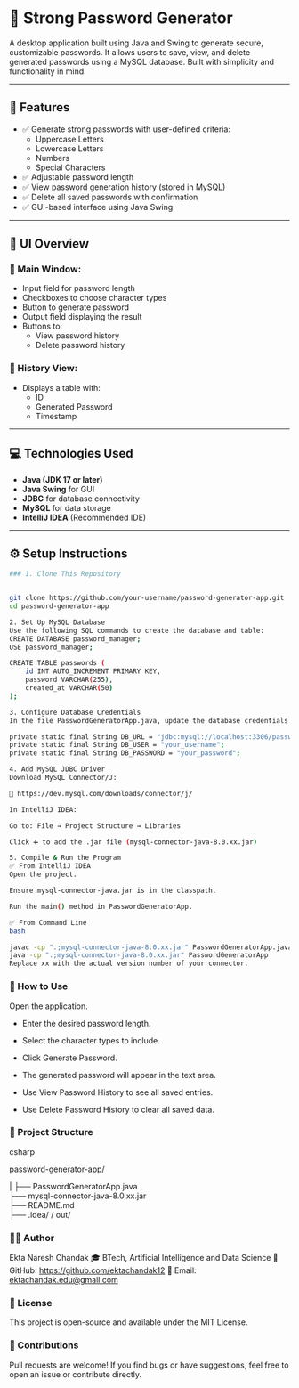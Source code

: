 # 🔐 Strong Password Generator 

A desktop application built using Java and Swing to generate secure, customizable passwords. It allows users to save, view, and delete generated passwords using a MySQL database. Built with simplicity and functionality in mind.

---

## 🧰 Features

- ✅ Generate strong passwords with user-defined criteria:
  - Uppercase Letters
  - Lowercase Letters
  - Numbers
  - Special Characters
- ✅ Adjustable password length
- ✅ View password generation history (stored in MySQL)
- ✅ Delete all saved passwords with confirmation
- ✅ GUI-based interface using Java Swing

---

## 📸 UI Overview

### 🧾 Main Window:
- Input field for password length
- Checkboxes to choose character types
- Button to generate password
- Output field displaying the result
- Buttons to:
  - View password history
  - Delete password history

### 📜 History View:
- Displays a table with:
  - ID
  - Generated Password
  - Timestamp

---

## 💻 Technologies Used

- **Java (JDK 17 or later)**
- **Java Swing** for GUI
- **JDBC** for database connectivity
- **MySQL** for data storage
- **IntelliJ IDEA** (Recommended IDE)

---

## ⚙️ Setup Instructions

```bash
### 1. Clone This Repository


git clone https://github.com/your-username/password-generator-app.git
cd password-generator-app

2. Set Up MySQL Database
Use the following SQL commands to create the database and table:
CREATE DATABASE password_manager;
USE password_manager;

CREATE TABLE passwords (
    id INT AUTO_INCREMENT PRIMARY KEY,
    password VARCHAR(255),
    created_at VARCHAR(50)
);

3. Configure Database Credentials
In the file PasswordGeneratorApp.java, update the database credentials to match your MySQL setup:

private static final String DB_URL = "jdbc:mysql://localhost:3306/password_manager";
private static final String DB_USER = "your_username";           
private static final String DB_PASSWORD = "your_password";  

4. Add MySQL JDBC Driver
Download MySQL Connector/J:

🔗 https://dev.mysql.com/downloads/connector/j/

In IntelliJ IDEA:

Go to: File → Project Structure → Libraries

Click ➕ to add the .jar file (mysql-connector-java-8.0.xx.jar)

5. Compile & Run the Program
✅ From IntelliJ IDEA
Open the project.

Ensure mysql-connector-java.jar is in the classpath.

Run the main() method in PasswordGeneratorApp.

✅ From Command Line
bash

javac -cp ".;mysql-connector-java-8.0.xx.jar" PasswordGeneratorApp.java
java -cp ".;mysql-connector-java-8.0.xx.jar" PasswordGeneratorApp
Replace xx with the actual version number of your connector.

```

### 🧪 How to Use
Open the application.

- Enter the desired password length.

- Select the character types to include.

- Click Generate Password.

- The generated password will appear in the text area.

- Use View Password History to see all saved entries.

- Use Delete Password History to clear all saved data.

### 📁 Project Structure
csharp


password-generator-app/

|
├── PasswordGeneratorApp.java          
├── mysql-connector-java-8.0.xx.jar    
├── README.md                          
├── .idea/ / out/                      


### 🧑‍💻 Author

Ekta Naresh Chandak
🎓 BTech, Artificial Intelligence and Data Science
🔗 GitHub: https://github.com/ektachandak12
📧 Email: ektachandak.edu@gmail.com

### 🪪 License
This project is open-source and available under the MIT License.

### 🙌 Contributions
Pull requests are welcome!
If you find bugs or have suggestions, feel free to open an issue or contribute directly.
